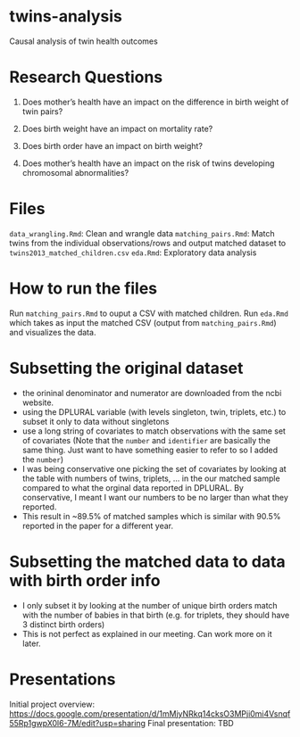 # twins-analysis
Causal analysis of twin health outcomes

# Research Questions
1. Does mother’s health have an impact on the difference in birth weight of twin pairs?

2. Does birth weight have an impact on mortality rate?
    
3. Does birth order have an impact on birth weight?

4. Does mother’s health have an impact on the risk of twins developing chromosomal abnormalities?

# Files
`data_wrangling.Rmd`: Clean and wrangle data
`matching_pairs.Rmd`: Match twins from the individual observations/rows and output matched dataset to `twins2013_matched_children.csv`
`eda.Rmd`: Exploratory data analysis

# How to run the files
Run `matching_pairs.Rmd` to ouput a CSV with matched children. 
Run `eda.Rmd` which takes as input the matched CSV (output from `matching_pairs.Rmd`) and visualizes the data. 

# Subsetting the original dataset
- the orininal denominator and numerator are downloaded from the ncbi website.
- using the DPLURAL variable (with levels singleton, twin, triplets, etc.) to subset it only to data without singletons
- use a long string of covariates to match observations with the same set of covariates (Note that the `number` and `identifier` are basically the same thing. Just want to have something easier to refer to so I added the `number`)
- I was being conservative one picking the set of covariates by looking at the table with numbers of twins, triplets, ... in the our matched sample compared to what the orginal data reported in DPLURAL. By conservative, I meant I want our numbers to be no larger than what they reported. 
- This result in ~89.5% of matched samples which is similar with 90.5% reported in the paper for a different year. 

# Subsetting the matched data to data with birth order info
- I only subset it by looking at the number of unique birth orders match with the number of babies in that birth (e.g. for triplets, they should have 3 distinct birth orders)
- This is not perfect as explained in our meeting. Can work more on it later. 


# Presentations
Initial project overview: https://docs.google.com/presentation/d/1mMjyNRkq14cksO3MPji0mi4Vsnqf55Rp1gwpX0l6-7M/edit?usp=sharing
Final presentation: TBD